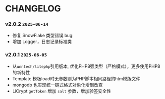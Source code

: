 CHANGELOG
=========

### v2.0.2 `2025-06-14`
* 修复 SnowFlake 类型错误 bug
* 增加 Logger，日志记录标准类

### v2.0.1 `2025-06-05`
* 从`unntech/litephp`引用版本, 优化PHP8强类型（严格模式），更多使用PHP8的新特性
* Template 模板load时无参数则为PHP脚本相同路径的htm模版文件
* mongodb 也实现统一链式格式对象化增删改查
* LiCrypt `getToken` 增加 `salt` 参数，增加验签安全性